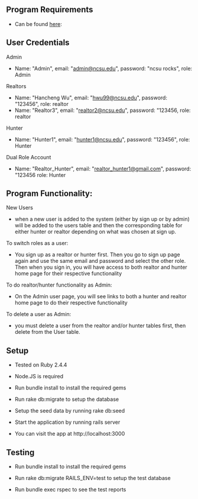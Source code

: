 ## Program Requirements
- Can be found [here](Program2_Fall_2018.pdf):

## User Credentials
Admin
- Name: "Admin", email: "admin@ncsu.edu", password: "ncsu rocks", role: Admin 

Realtors
- Name: "Hancheng Wu", email: "hwu99@ncsu.edu", password: "123456", role: realtor
- Name: "Realtor3", email: "realtor2@ncsu.edu", password: "123456, role: realtor

Hunter
- Name: "Hunter1", email: "hunter1@ncsu.edu", password: "123456", role: Hunter

Dual Role Account
- Name: "Realtor_Hunter", email: "realtor_hunter1@gmail.com", password: "123456 role: Hunter


## Program Functionality:

New Users
- when a new user is added to the system (either by sign up or by admin) will be added to the users table and then the corresponding table for either hunter or realtor depending on what was chosen at sign up.

To switch roles as a user:
- You sign up as a realtor or hunter first. Then you go to sign up page again and use the same email and password and select the other role. Then when you sign in, you will have access to both realtor and hunter home page for their respective functionality

To do realtor/hunter functionality as Admin:
- On the Admin user page, you will see links to both a hunter and realtor home page to do their respective functionality

To delete a user as Admin:
- you must delete a user from the realtor and/or hunter tables first, then delete from the User table.

## Setup
- Tested on Ruby 2.4.4

- Node.JS is required

- Run bundle install to install the required gems

- Run rake db:migrate to setup the database

- Setup the seed data by running rake db:seed

- Start the application by running rails server

- You can visit the app at http://localhost:3000

## Testing
- Run bundle install to install the required gems

- Run rake db:migrate RAILS_ENV=test to setup the test database

- Run bundle exec rspec to see the test reports
